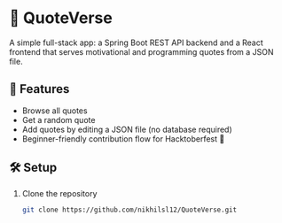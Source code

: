 # 🌟 QuoteVerse
A simple full-stack app: a Spring Boot REST API backend and a React frontend that serves motivational and programming quotes from a JSON file.

## 🚀 Features
- Browse all quotes
- Get a random quote
- Add quotes by editing a JSON file (no database required)
- Beginner-friendly contribution flow for Hacktoberfest 🎉

## 🛠️ Setup
1. Clone the repository  
   ```bash
   git clone https://github.com/nikhilsl12/QuoteVerse.git

